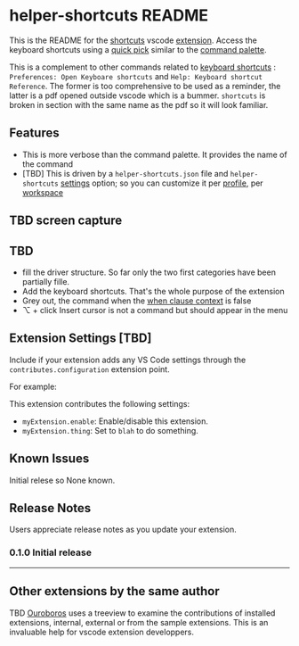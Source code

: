 # helper-shortcuts README

This is the README for the [shortcuts](https://marketplace.visualstudio.com/items?itemName=cognominal.shortcuts) vscode [extension](https://code.visualstudio.com/docs/editor/extension-marketplace). 
Access  the keyboard shortcuts using a [quick pick](https://code.visualstudio.com/api/ux-guidelines/quick-picks)
similar to the [command palette](https://code.visualstudio.com/docs/getstarted/userinterface#_command-palette).

This is a complement to other commands
related to [keyboard shortcuts](https://code.visualstudio.com/docs/getstarted/keybindings) :
`Preferences: Open Keyboare shortcuts` and
`Help: Keyboard shortcut Reference`.
The former is too comprehensive to be used as a reminder, the latter is a pdf opened outside vscode which is a
bummer. `shortcuts` is broken in section with the same name as the pdf so it will look familiar.


## Features

- This is more verbose than the command palette. It provides the name of the command 
- [TBD] This is driven by a `helper-shortcuts.json` file  and 
`helper-shortcuts`
[settings](https://code.visualstudio.com/docs/getstarted/settings) option;
so you can customize it per [profile](https://code.visualstudio.com/docs/editor/profiles), per [workspace](https://code.visualstudio.com/docs/editor/workspaces)

## TBD screen capture


## TBD

- fill the driver structure. So far only the two first categories have been partially fille.
- Add the keyboard shortcuts. That's the whole purpose of the extension
- Grey out, the command when the [when clause context](https://code.visualstudio.com/api/references/when-clause-contexts) is false
- ⌥ + click Insert cursor is not a command but should appear in the menu

## Extension Settings [TBD]

Include if your extension adds any VS Code settings through the `contributes.configuration` extension point.

For example:

This extension contributes the following settings:

* `myExtension.enable`: Enable/disable this extension.
* `myExtension.thing`: Set to `blah` to do something.

## Known Issues

Initial relese so None known.

## Release Notes

Users appreciate release notes as you update your extension.

### 0.1.0 Initial release


---


## Other extensions by the same author

TBD
[Ouroboros](https://marketplace.visualstudio.com/items?itemName=cognominal.ouroboros) uses a treeview to examine the contributions of installed
extensions, internal, external or from the sample extensions.
This is an invaluable help for vscode extension developpers.